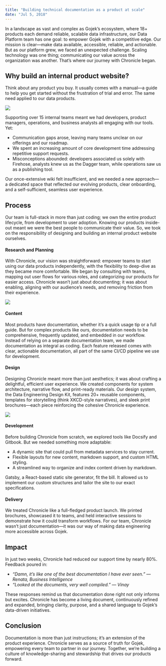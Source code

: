 ```yaml
---
title: "Building technical documentation as a product at scale"
date: "Jul 5, 2018"
---
```


In a landscape as vast and complex as Gojek’s ecosystem, where 18+ products each demand reliable, scalable data infrastructure, our Data Platform team has one goal: to empower Gojek with a competitive edge. Our mission is clear—make data available, accessible, reliable, and actionable. But as our platform grew, we faced an unexpected challenge. Scaling technology was one thing; communicating our value across the organization was another. That’s where our journey with Chronicle began.

## Why build an internal product website?

Think about any product you buy. It usually comes with a manual—a guide to help you get started without the frustration of trial and error. The same need applied to our data products.

![](/img/chronicle_home.png)

Supporting over 15 internal teams meant we had developers, product managers, operations, and business analysts all engaging with our tools. Yet:

- Communication gaps arose, leaving many teams unclear on our offerings and our roadmap.
- We spent an increasing amount of core development time addressing repetitive support requests.
- Misconceptions abounded: developers associated us solely with Firehose, analysts knew us as the Dagger team, while operations saw us as a publishing tool.

Our once-extensive wiki felt insufficient, and we needed a new approach—a dedicated space that reflected our evolving products, clear onboarding, and a self-sufficient, seamless user experience.

## Process

Our team is full-stack in more than just coding; we own the entire product lifecycle, from development to user adoption. Knowing our products inside-out meant we were the best people to communicate their value. So, we took on the responsibility of designing and building an internal product website ourselves.

#### Research and Planning

With Chronicle, our vision was straightforward: empower teams to start using our data products independently, with the flexibility to deep-dive as they became more comfortable. We began by consulting with teams, mapping out user flows for various roles, and categorizing our products for easier access. Chronicle wasn’t just about documenting; it was about enabling, aligning with our audience’s needs, and removing friction from their experience.

![](/img/chronicle_res.png)

#### Content

Most products have documentation, whether it’s a quick usage tip or a full guide. But for complex products like ours, documentation needs to be comprehensive, frequently updated, and embedded in our workflow. Instead of relying on a separate documentation team, we made documentation as integral as coding. Each feature released comes with clear, actionable documentation, all part of the same CI/CD pipeline we use for development.

#### Design

Designing Chronicle meant more than just aesthetics; it was about crafting a delightful, efficient user experience. We created components for system architecture, narrative flow, and print-ready materials. Our design system, the Data Engineering Design Kit, features 20+ reusable components, templates for storytelling (think XKCD-style narratives), and sleek print brochures—each piece reinforcing the cohesive Chronicle experience.

![](/img/chronicle_des.png)

#### Development

Before building Chronicle from scratch, we explored tools like Docsify and Gitbook. But we needed something more adaptable:

- A dynamic site that could pull from metadata services to stay current.
- Flexible layouts for new content, markdown support, and custom HTML styling.
- A streamlined way to organize and index content driven by markdown.

Gatsby, a React-based static site generator, fit the bill. It allowed us to implement our custom structures and tailor the site to our exact specifications.

#### Delivery

We treated Chronicle like a full-fledged product launch. We printed brochures, showcased it to teams, and held interactive sessions to demonstrate how it could transform workflows. For our team, Chronicle wasn’t just documentation—it was our way of making data engineering more accessible across Gojek.

## Impact

In just two weeks, Chronicle had reduced our support time by nearly 80%. Feedback poured in:

- <i>“Damn, it’s like one of the best documentation I have ever seen.” — Renata, Business Intelligence</i>
- <i>“Looked at the documents, very well compiled.” — Vinay</i>

These responses remind us that documentation done right not only informs but excites. Chronicle has become a living document, continuously refined and expanded, bringing clarity, purpose, and a shared language to Gojek’s data-driven initiatives.

## Conclusion

Documentation is more than just instructions; it’s an extension of the product experience. Chronicle serves as a source of truth for Gojek, empowering every team to partner in our journey. Together, we’re building a culture of knowledge-sharing and stewardship that drives our products forward.
